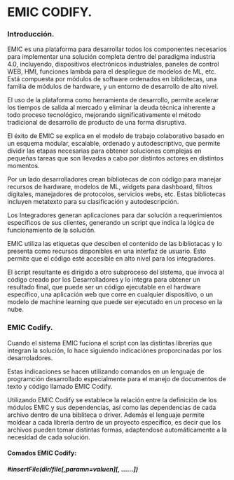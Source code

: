 
# EMIC CODIFY.

### Introducción.

EMIC es una plataforma para desarrollar todos los componentes necesarios para implementar una solución completa dentro del paradigma industria 4.0, incluyendo, dispositivos electrónicos industriales, paneles de control WEB, HMI, funciones lambda para el despliegue de modelos de ML, etc. Está compuesta por módulos de software ordenados en bibliotecas, una familia de módulos de hardware, y un entorno de desarrollo de alto nivel.

El uso de la plataforma como herramienta de desarrollo, permite acelerar los tiempos de salida al mercado y eliminar la deuda técnica inherente a todo proceso tecnológico, mejorando significativamente el método tradicional de desarrollo de producto de una forma disruptiva.

El éxito de EMIC se explica en el modelo de trabajo colaborativo basado en un esquema modular, escalable, ordenado y autodescriptivo, que permite dividir las etapas necesarias para obtener soluciones complejas en pequeñas tareas que son llevadas a cabo por distintos actores en distintos momentos. 

Por un lado desarrolladores crean bibliotecas de con código para manejar recursos de hardware, modelos de ML, widgets para dashboard, filtros digitales, manejadores de protocolos, servicios webs, etc. Estas bibliotecas incluyen metatexto para su clasificación y autodescripción.

Los Integradores generan aplicaciones para dar solución a requerimientos específicos de sus clientes, generando un script que indica la lógica de funcionamiento de la solución. 

EMIC utiliza las etiquetas que desciben el contenido de las bibliotacas y lo presenta como recursos disponibles en una interfaz de usuario. Esto permite que el código esté accesible en alto nivel para los integradores.


El script resultante es dirigido a otro subproceso del sistema, que invoca al código creado por los Desarrolladores y lo integra para obtener un resultado final, que puede ser un código ejecutable en el hardware específico, una aplicación web que corre en cualquier dispositivo, o un modelo de machine learning que puede ser ejecutado en un proceso en la nube.


### EMIC Codify.

Cuando el sistema EMIC fuciona el script con las distintas librerías que integran la solución, lo hace siguiendo indicaciónes proporcinadas por los desarroladores.

Estas indicaciones se hacen utilizando comandos en un lenguaje de programción desarrollado especialmente para el manejo de documentos de texto y código llamado EMIC Codify.

Utilizando EMIC Codify se establece la relación entre la definición de los módulos EMIC y sus dependencias, así como las dependencias de cada archivo dentro de una bibliteca o driver. Además el lenguaje permite moldear a cada librería dentro de un proyecto específico, es decir que los archivos pueden tomar distintas formas, adaptendose automáticamente a la necesidad de cada solución.

#### Comados EMIC Codify:

##### #insertFile(dir/file[,paramn=valuen][, ......])






